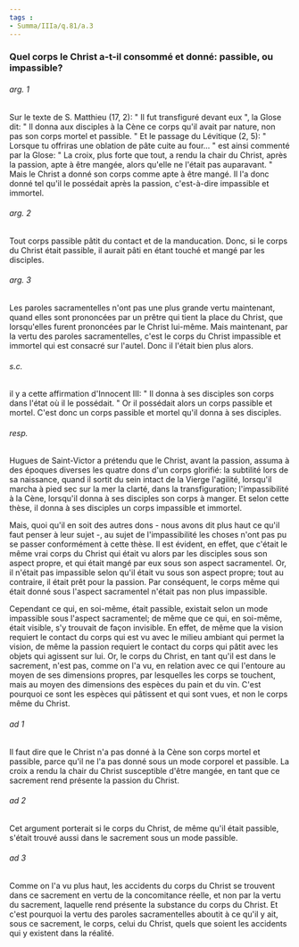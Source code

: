 ```yaml
---
tags : 
- Summa/IIIa/q.81/a.3
---
```


### Quel corps le Christ a-t-il consommé et donné: passible, ou impassible?

###### arg. 1
Sur le texte de S. Matthieu (17, 2): " Il fut transfiguré devant eux ", la Glose dit: " Il donna aux disciples à la Cène ce corps qu'il avait par nature, non pas son corps mortel et passible. " Et le passage du Lévitique (2, 5): " Lorsque tu offriras une oblation de pâte cuite au four... " est ainsi commenté par la Glose: " La croix, plus forte que tout, a rendu la chair du Christ, après la passion, apte à être mangée, alors qu'elle ne l'était pas auparavant. " Mais le Christ a donné son corps comme apte à être mangé. Il l'a donc donné tel qu'il le possédait après la passion, c'est-à-dire impassible et immortel. 

###### arg. 2
Tout corps passible pâtit du contact et de la manducation. Donc, si le corps du Christ était passible, il aurait pâti en étant touché et mangé par les disciples. 

###### arg. 3
Les paroles sacramentelles n'ont pas une plus grande vertu maintenant, quand elles sont prononcées par un prêtre qui tient la place du Christ, que lorsqu'elles furent prononcées par le Christ lui-même. Mais maintenant, par la vertu des paroles sacramentelles, c'est le corps du Christ impassible et immortel qui est consacré sur l'autel. Donc il l'était bien plus alors. 

###### s.c.
il y a cette affirmation d'Innocent III: " Il donna à ses disciples son corps dans l'état où il le possédait. " Or il possédait alors un corps passible et mortel. C'est donc un corps passible et mortel qu'il donna à ses disciples. 

###### resp.
Hugues de Saint-Victor a prétendu que le Christ, avant la passion, assuma à des époques diverses les quatre dons d'un corps glorifié: la subtilité lors de sa naissance, quand il sortit du sein intact de la Vierge l'agilité, lorsqu'il marcha à pied sec sur la mer la clarté, dans la transfiguration; l'impassibilité à la Cène, lorsqu'il donna à ses disciples son corps à manger. Et selon cette thèse, il donna à ses disciples un corps impassible et immortel. 

Mais, quoi qu'il en soit des autres dons - nous avons dit plus haut ce qu'il faut penser à leur sujet -, au sujet de l'impassibilité les choses n'ont pas pu se passer conformément à cette thèse. Il est évident, en effet, que c'était le même vrai corps du Christ qui était vu alors par les disciples sous son aspect propre, et qui était mangé par eux sous son aspect sacramentel. Or, il n'était pas impassible selon qu'il était vu sous son aspect propre; tout au contraire, il était prêt pour la passion. Par conséquent, le corps même qui était donné sous l'aspect sacramentel n'était pas non plus impassible. 

Cependant ce qui, en soi-même, était passible, existait selon un mode impassible sous l'aspect sacramentel; de même que ce qui, en soi-même, était visible, s'y trouvait de façon invisible. En effet, de même que la vision requiert le contact du corps qui est vu avec le milieu ambiant qui permet la vision, de même la passion requiert le contact du corps qui pâtit avec les objets qui agissent sur lui. Or, le corps du Christ, en tant qu'il est dans le sacrement, n'est pas, comme on l'a vu, en relation avec ce qui l'entoure au moyen de ses dimensions propres, par lesquelles les corps se touchent, mais au moyen des dimensions des espèces du pain et du vin. C'est pourquoi ce sont les espèces qui pâtissent et qui sont vues, et non le corps même du Christ. 

###### ad 1
Il faut dire que le Christ n'a pas donné à la Cène son corps mortel et passible, parce qu'il ne l'a pas donné sous un mode corporel et passible. La croix a rendu la chair du Christ susceptible d'être mangée, en tant que ce sacrement rend présente la passion du Christ. 

###### ad 2
Cet argument porterait si le corps du Christ, de même qu'il était passible, s'était trouvé aussi dans le sacrement sous un mode passible. 

###### ad 3
Comme on l'a vu plus haut, les accidents du corps du Christ se trouvent dans ce sacrement en vertu de la concomitance réelle, et non par la vertu du sacrement, laquelle rend présente la substance du corps du Christ. Et c'est pourquoi la vertu des paroles sacramentelles aboutit à ce qu'il y ait, sous ce sacrement, le corps, celui du Christ, quels que soient les accidents qui y existent dans la réalité. 

